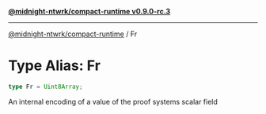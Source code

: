 [**@midnight-ntwrk/compact-runtime v0.9.0-rc.3**](../README.md)

***

[@midnight-ntwrk/compact-runtime](../globals.md) / Fr

# Type Alias: Fr

```ts
type Fr = Uint8Array;
```

An internal encoding of a value of the proof systems scalar field
